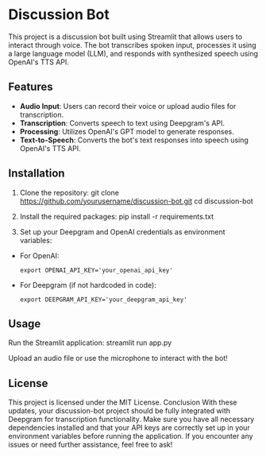 # Discussion Bot

This project is a discussion bot built using Streamlit that allows users to interact through voice. The bot transcribes spoken input, processes it using a large language model (LLM), and responds with synthesized speech using OpenAI's TTS API.

## Features

- **Audio Input**: Users can record their voice or upload audio files for transcription.
- **Transcription**: Converts speech to text using Deepgram's API.
- **Processing**: Utilizes OpenAI's GPT model to generate responses.
- **Text-to-Speech**: Converts the bot's text responses into speech using OpenAI's TTS API.

## Installation

1. Clone the repository:
git clone https://github.com/yourusername/discussion-bot.git
cd discussion-bot


2. Install the required packages:
pip install -r requirements.txt


3. Set up your Deepgram and OpenAI credentials as environment variables:
- For OpenAI:
  ```
  export OPENAI_API_KEY='your_openai_api_key'
  ```
- For Deepgram (if not hardcoded in code):
  ```
  export DEEPGRAM_API_KEY='your_deepgram_api_key'
  ```

## Usage

Run the Streamlit application:
streamlit run app.py


Upload an audio file or use the microphone to interact with the bot!

## License

This project is licensed under the MIT License.
Conclusion
With these updates, your discussion-bot project should be fully integrated with Deepgram for transcription functionality. Make sure you have all necessary dependencies installed and that your API keys are correctly set up in your environment variables before running the application. If you encounter any issues or need further assistance, feel free to ask!
